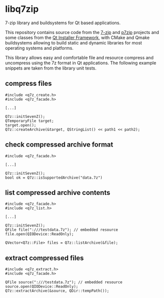 # libq7zip
7-zip library and buildsystems for Qt based applications.

This repository contains source code from the [7-zip](https://www.7-zip.org) and [p7zip](http://p7zip.sourceforge.net) projects and some classes from the [Qt Installer Framework](https://doc.qt.io/qtinstallerframework/index.html), with CMake and Qmake buildsystems allowing to build static and dynamic libraries for most operating systems and platforms.

This library allows easy and comfortable file and resource compress and uncompress using the 7z format in Qt applications. The following example snippets are taken from the library unit tests.

## compress files

    #include <q7z_create.h>
    #include <q7z_facade.h>

    [...]

    Q7z::initSevenZ();
    QTemporaryFile target;
    target.open();
    Q7z::createArchive(&target, QStringList() << path1 << path2);


## check compressed archive format
 
    #include <q7z_facade.h>

    [...]
    
    Q7z::initSevenZ();
    bool ok = Q7z::isSupportedArchive("data.7z")


## list compressed archive contents

    #include <q7z_facade.h>
    #include <q7z_list.h>

    [...]
    
    Q7z::initSevenZ();
    QFile file(":///testdata.7z"); // embedded resource
    file.open(QIODevice::ReadOnly);

    QVector<Q7z::File> files = Q7z::listArchive(&file);


## extract compressed files

    #include <q7z_extract.h>
    #include <q7z_facade.h>

    QFile source(":///testdata.7z"); // embedded resource
    source.open(QIODevice::ReadOnly);
    Q7z::extractArchive(&source, QDir::tempPath());
